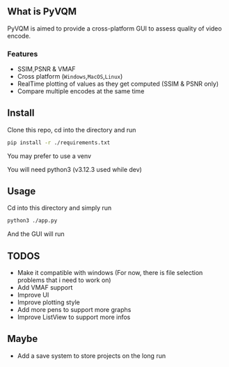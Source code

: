 # 

## What is PyVQM

PyVQM is aimed to provide a cross-platform GUI to assess quality of video encode.


### Features 

- SSIM,PSNR & VMAF 
- Cross platform (`Windows`,`MacOS`,`Linux`)
- RealTime plotting of values as they get computed (SSIM & PSNR only)
- Compare multiple encodes at the same time

## Install

Clone this repo, cd into the directory and run 
```bash
pip install -r ./requirements.txt
```

You may prefer to use a venv 

You will need python3 (v3.12.3 used while dev)

## Usage

Cd into this directory and simply run 

```bash
python3 ./app.py
```
And the GUI will run

## TODOS

- Make it compatible with windows (For now, there is file selection problems that i need to work on)
- Add VMAF support
- Improve UI
- Improve plotting style
- Add more pens to support more graphs
- Improve ListView to support more infos


## Maybe

- Add a save system to store projects on the long run

